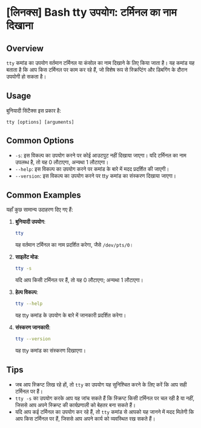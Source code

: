 # [लिनक्स] Bash tty उपयोग: टर्मिनल का नाम दिखाना

## Overview
`tty` कमांड का उपयोग वर्तमान टर्मिनल या कंसोल का नाम दिखाने के लिए किया जाता है। यह कमांड यह बताता है कि आप किस टर्मिनल पर काम कर रहे हैं, जो विशेष रूप से स्क्रिप्टिंग और डिबगिंग के दौरान उपयोगी हो सकता है।

## Usage
बुनियादी सिंटैक्स इस प्रकार है:

```
tty [options] [arguments]
```

## Common Options
- `-s`: इस विकल्प का उपयोग करने पर कोई आउटपुट नहीं दिखाया जाएगा। यदि टर्मिनल का नाम उपलब्ध है, तो यह 0 लौटाएगा, अन्यथा 1 लौटाएगा।
- `--help`: इस विकल्प का उपयोग करने पर कमांड के बारे में मदद प्रदर्शित की जाएगी।
- `--version`: इस विकल्प का उपयोग करने पर tty कमांड का संस्करण दिखाया जाएगा।

## Common Examples
यहाँ कुछ सामान्य उदाहरण दिए गए हैं:

1. **बुनियादी उपयोग**:
   ```bash
   tty
   ```
   यह वर्तमान टर्मिनल का नाम प्रदर्शित करेगा, जैसे `/dev/pts/0`।

2. **साइलेंट मोड**:
   ```bash
   tty -s
   ```
   यदि आप किसी टर्मिनल पर हैं, तो यह 0 लौटाएगा; अन्यथा 1 लौटाएगा।

3. **हेल्प विकल्प**:
   ```bash
   tty --help
   ```
   यह tty कमांड के उपयोग के बारे में जानकारी प्रदर्शित करेगा।

4. **संस्करण जानकारी**:
   ```bash
   tty --version
   ```
   यह tty कमांड का संस्करण दिखाएगा।

## Tips
- जब आप स्क्रिप्ट लिख रहे हों, तो `tty` का उपयोग यह सुनिश्चित करने के लिए करें कि आप सही टर्मिनल पर हैं।
- `tty -s` का उपयोग करके आप यह जांच सकते हैं कि स्क्रिप्ट किसी टर्मिनल पर चल रही है या नहीं, जिससे आप अपने स्क्रिप्ट की कार्यप्रणाली को बेहतर बना सकते हैं।
- यदि आप कई टर्मिनल का उपयोग कर रहे हैं, तो `tty` कमांड से आपको यह जानने में मदद मिलेगी कि आप किस टर्मिनल पर हैं, जिससे आप अपने कार्य को व्यवस्थित रख सकते हैं।